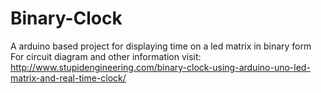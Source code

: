 # Binary-Clock
A arduino based project for displaying time on a led matrix in binary form
For circuit diagram and other information visit: http://www.stupidengineering.com/binary-clock-using-arduino-uno-led-matrix-and-real-time-clock/
